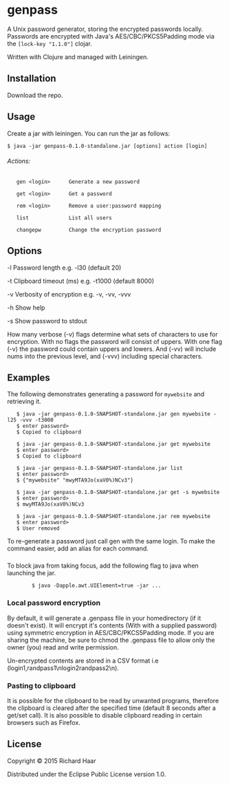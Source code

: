 # genpass

A Unix password generator, storing the encrypted passwords locally. Passwords are encrypted with Java's AES/CBC/PKCS5Padding mode via the `[lock-key "1.1.0"]` clojar.

Written with Clojure and managed with Leiningen.

## Installation

Download the repo.

## Usage

Create a jar with leiningen. You can run the jar as follows:

    $ java -jar genpass-0.1.0-standalone.jar [options] action [login]


###### Actions:
       gen <login>      Generate a new password

       get <login>      Get a password

       rem <login>      Remove a user:password mapping

       list             List all users

       changepw         Change the encryption password


## Options

-l      Password length         e.g. -l30       (default 20)

-t      Clipboard timeout (ms)  e.g. -t1000     (default 8000)

-v      Verbosity of encryption e.g. -v, -vv, -vvv

-h      Show help

-s      Show password to stdout

How many verbose (-v) flags determine what sets of characters to use for encryption. With no flags the password will consist of uppers. With one flag (-v) the password could contain  uppers and lowers. And (-vv) will include nums into the previous level, and (-vvv) including special characters.

## Examples

The following demonstrates generating a password for `mywebsite` and retrieving it.

```
   $ java -jar genpass-0.1.0-SNAPSHOT-standalone.jar gen mywebsite -l25 -vvv -t3000
   $ enter password>
   $ Copied to clipboard

   $ java -jar genpass-0.1.0-SNAPSHOT-standalone.jar get mywebsite
   $ enter password>
   $ Copied to clipboard

   $ java -jar genpass-0.1.0-SNAPSHOT-standalone.jar list
   $ enter password>
   $ {"mywebsite" "mwyMTA9Jo(xaV0%)NCv3"}

   $ java -jar genpass-0.1.0-SNAPSHOT-standalone.jar get -s mywebsite
   $ enter password>
   $ mwyMTA9Jo(xaV0%)NCv3

   $ java -jar genpass-0.1.0-SNAPSHOT-standalone.jar rem mywebsite
   $ enter password>
   $ User removed
```

To re-generate a password just call gen with the same login. To make the command easier, add an alias for each command.

###

To block java from taking focus, add the following flag to java when launching the jar.

```
        $ java -Dapple.awt.UIElement=true -jar ... 
```

### Local password encryption

By default, it will generate a .genpass file in your homedirectory (if it doesn't exist). It will encrypt it's contents (With  with a supplied password) using symmetric encryption in AES/CBC/PKCS5Padding mode. If you are sharing the machine, be sure to chmod the .genpass file to allow only the owner (you) read and write permission.

Un-encrypted contents are stored in a CSV format i.e (login1,randpass1\nlogin2randpass2\n).

### Pasting to clipboard

It is possible for the clipboard to be read by unwanted programs, therefore the clipboard is cleared after the specified time (default 8 seconds after a get/set call). It is also possible to disable clipboard reading in certain browsers such as Firefox.
 

## License

Copyright © 2015 Richard Haar

Distributed under the Eclipse Public License version 1.0.
